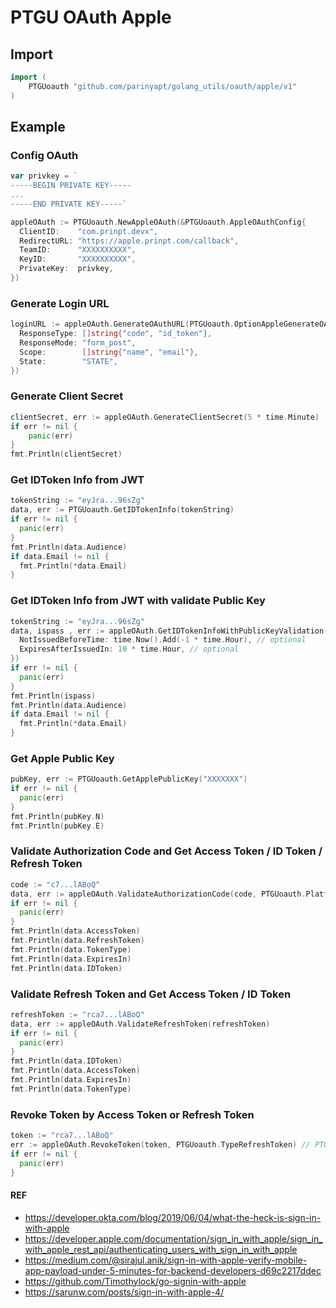# PTGU OAuth Apple

## Import
```go
import (
	PTGUoauth "github.com/parinyapt/golang_utils/oauth/apple/v1"
)
```

## Example
### Config OAuth
```go
var privkey = `
-----BEGIN PRIVATE KEY-----
...
-----END PRIVATE KEY-----`

appleOAuth := PTGUoauth.NewAppleOAuth(&PTGUoauth.AppleOAuthConfig{
  ClientID:    "com.prinpt.devx",
  RedirectURL: "https://apple.prinpt.com/callback",
  TeamID:      "XXXXXXXXXX",
  KeyID:       "XXXXXXXXXX",
  PrivateKey:  privkey,
})
```

### Generate Login URL
```go
loginURL := appleOAuth.GenerateOAuthURL(PTGUoauth.OptionAppleGenerateOAuthURL{
  ResponseType: []string{"code", "id_token"},
  ResponseMode: "form_post",
  Scope:        []string{"name", "email"},
  State:        "STATE",
})
```

### Generate Client Secret
```go
clientSecret, err := appleOAuth.GenerateClientSecret(5 * time.Minute)
if err != nil {
	panic(err)
}
fmt.Println(clientSecret)
```

### Get IDToken Info from JWT
```go
tokenString := "eyJra...96sZg"
data, err := PTGUoauth.GetIDTokenInfo(tokenString)
if err != nil {
  panic(err)
}
fmt.Println(data.Audience)
if data.Email != nil {
  fmt.Println(*data.Email)
}
```

### Get IDToken Info from JWT with validate Public Key
```go
tokenString := "eyJra...96sZg"
data, ispass , err := appleOAuth.GetIDTokenInfoWithPublicKeyValidation(tokenString, PTGUoauth.OptionAppleGetIDTokenInfoWithPublicKeyValidation{
  NotIssuedBeforeTime: time.Now().Add(-1 * time.Hour), // optional
  ExpiresAfterIssuedIn: 10 * time.Hour, // optional
})
if err != nil {
  panic(err)
}
fmt.Println(ispass)
fmt.Println(data.Audience)
if data.Email != nil {
  fmt.Println(*data.Email)
}
```

### Get Apple Public Key
```go
pubKey, err := PTGUoauth.GetApplePublicKey("XXXXXXX")
if err != nil {
  panic(err)
}
fmt.Println(pubKey.N)
fmt.Println(pubKey.E)
```

### Validate Authorization Code and Get Access Token / ID Token / Refresh Token
```go
code := "c7...lABoQ"
data, err := appleOAuth.ValidateAuthorizationCode(code, PTGUoauth.PlatformWeb) // PTGUoauth.PlatformWeb or PTGUoauth.PlatformApp
if err != nil {
  panic(err)
}
fmt.Println(data.AccessToken)
fmt.Println(data.RefreshToken)
fmt.Println(data.TokenType)
fmt.Println(data.ExpiresIn)
fmt.Println(data.IDToken)
```

### Validate Refresh Token and Get Access Token / ID Token
```go
refreshToken := "rca7...lABoQ"
data, err := appleOAuth.ValidateRefreshToken(refreshToken)
if err != nil {
  panic(err)
}
fmt.Println(data.IDToken)
fmt.Println(data.AccessToken)
fmt.Println(data.ExpiresIn)
fmt.Println(data.TokenType)
```

### Revoke Token by Access Token or Refresh Token
```go
token := "rca7...lABoQ"
err := appleOAuth.RevokeToken(token, PTGUoauth.TypeRefreshToken) // PTGUoauth.TypeAccessToken or PTGUoauth.TypeRefreshToken
if err != nil {
  panic(err)
}
```

#### REF
- https://developer.okta.com/blog/2019/06/04/what-the-heck-is-sign-in-with-apple
- https://developer.apple.com/documentation/sign_in_with_apple/sign_in_with_apple_rest_api/authenticating_users_with_sign_in_with_apple
- https://medium.com/@sirajul.anik/sign-in-with-apple-verify-mobile-app-payload-under-5-minutes-for-backend-developers-d69c2217ddec
- https://github.com/Timothylock/go-signin-with-apple
- https://sarunw.com/posts/sign-in-with-apple-4/